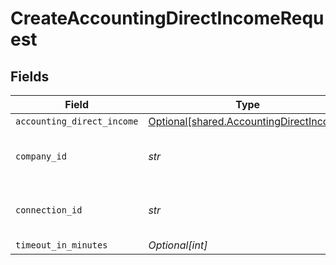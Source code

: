 # CreateAccountingDirectIncomeRequest


## Fields

| Field                                                                                    | Type                                                                                     | Required                                                                                 | Description                                                                              | Example                                                                                  |
| ---------------------------------------------------------------------------------------- | ---------------------------------------------------------------------------------------- | ---------------------------------------------------------------------------------------- | ---------------------------------------------------------------------------------------- | ---------------------------------------------------------------------------------------- |
| `accounting_direct_income`                                                               | [Optional[shared.AccountingDirectIncome]](../../models/shared/accountingdirectincome.md) | :heavy_minus_sign:                                                                       | N/A                                                                                      |                                                                                          |
| `company_id`                                                                             | *str*                                                                                    | :heavy_check_mark:                                                                       | N/A                                                                                      | 8a210b68-6988-11ed-a1eb-0242ac120002                                                     |
| `connection_id`                                                                          | *str*                                                                                    | :heavy_check_mark:                                                                       | N/A                                                                                      | 2e9d2c44-f675-40ba-8049-353bfcb5e171                                                     |
| `timeout_in_minutes`                                                                     | *Optional[int]*                                                                          | :heavy_minus_sign:                                                                       | N/A                                                                                      |                                                                                          |
